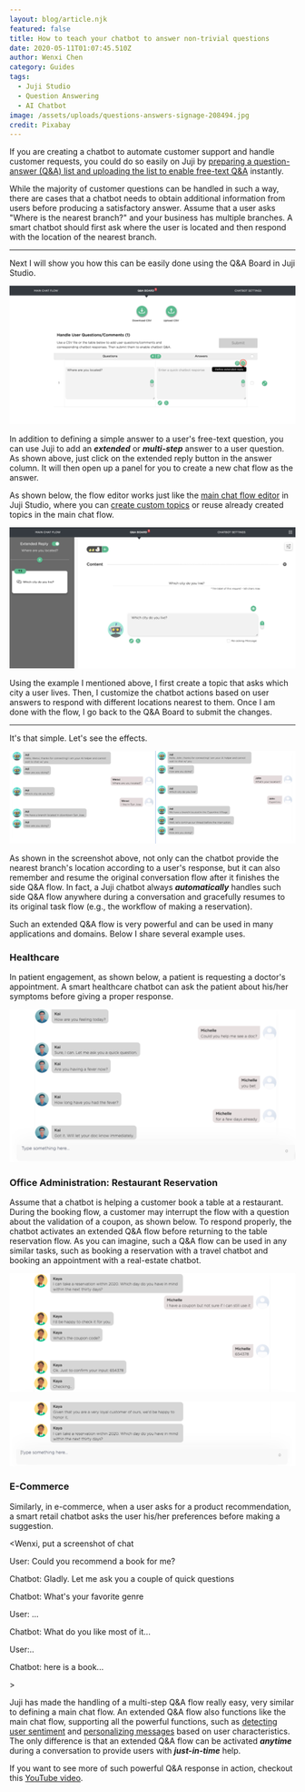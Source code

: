 ```yaml
---
layout: blog/article.njk
featured: false
title: How to teach your chatbot to answer non-trivial questions
date: 2020-05-11T01:07:45.510Z
author: Wenxi Chen
category: Guides
tags:
  - Juji Studio
  - Question Answering
  - AI Chatbot
image: /assets/uploads/questions-answers-signage-208494.jpg
credit: Pixabay
---
```

If you are creating a chatbot to automate customer support and handle customer requests, you could do so easily on Juji by [preparing a question-answer (Q&A) list and uploading the list to enable free-text Q&A](https://juji.io/docs/design/#handle-free-text-qas) instantly. 

While the majority of customer questions can be handled in such a way, there are  cases that a chatbot needs to obtain additional information from users before producing a satisfactory answer. Assume that a user asks "Where is the nearest branch?" and your business has multiple branches. A smart chatbot should first ask where the user is located and then respond with the location of the nearest branch. 

- - -

Next I will show you how this can be easily done using the Q&A Board in Juji Studio.  

![Click on extended reply button to initiate your Q&A flow](/assets/uploads/screen-shot-2020-05-12-at-11.19.35-pm.png "Click on the extended reply button to create a flow to handle the question")

In addition to defining a simple answer to a user's free-text question, you can use Juji to add an ***extended*** or ***multi-step*** answer to a user question.  As shown above, just click on the extended reply button in the answer column. It will then open up a panel for you to create a new chat flow as the answer. 

As shown below, the flow editor works just like the [main chat flow editor](https://docs.juji.io/design/#customize-main-chat-flow) in Juji Studio, where you can [create custom topics](https://juji.io/docs/design/#edit-a-topic) or reuse already created topics in the main chat flow. 

![Creating a topic to handle the question](/assets/uploads/screen-shot-2020-05-12-at-11.39.03-pm.png "Creating a topic to handle the question")

Using the example I mentioned above, I first create a topic that asks which city a user lives. Then, I customize the chatbot actions based on user answers to respond with different locations nearest to them. Once I am done with the flow, I go back to the Q&A Board to submit the changes.

- - -

It's that simple. Let's see the effects.

![The chatbot first checks the user's location, then provides the nearest branch's location](/assets/uploads/screen-shot-2020-05-12-at-11.54.45-pm.png "The chatbot first checks the user's location, then provides the nearest branch's location")

As shown in the screenshot above, not only can the chatbot provide the nearest branch's location according to a user's response, but it can also remember and resume the original conversation flow after it finishes the side Q&A flow. In fact, a Juji chatbot always ***automatically*** handles such side Q&A flow anywhere during a conversation and gracefully resumes to its original task flow (e.g., the workflow of making a reservation). 

Such an extended Q&A flow is very powerful and can be used in many applications and domains. Below I share several example uses.

### Healthcare

In patient engagement, as shown below, a patient is requesting a doctor's appointment.  A smart healthcare chatbot can ask the patient about his/her symptoms before giving a proper response.  

![An extended Q&A flow between a user and a healthcare chatbot](/assets/uploads/healthcare-chatbot-extended-q-a.png "An extended Q&A flow between a user and a healthcare chatbot")

### Office Administration: Restaurant Reservation

Assume that a chatbot is helping a customer book a table at a restaurant. During the booking flow, a customer may interrupt the flow with a question about the validation of a coupon, as shown below. To respond properly, the chatbot activates an extended Q&A flow before returning to the table reservation flow. As you can imagine, such a Q&A flow can be used in any similar tasks, such as booking a reservation with a travel chatbot and booking an appointment with a real-estate chatbot. 

![An extended Q&A flow between a user and a chatbot in the middle of restaurant reservation](/assets/uploads/screen-shot-2020-05-15-at-2.26.45-pm.png "An extended Q&A flow between a user and a chatbot in the middle of restaurant reservation")

![Continued from the above: an extended Q&A flow in the middle of restaurant reservation](/assets/uploads/screen-shot-2020-05-15-at-2.27.24-pm.png "Continued from the above: an extended Q&A flow in the middle of restaurant reservation")

### E-Commerce

Similarly,  in e-commerce, when a user asks for a product recommendation, a smart retail chatbot asks the user his/her preferences before making a suggestion. 



<Wenxi, put a screenshot of chat

User: Could you recommend a book for me?

Chatbot: Gladly. Let me ask you a couple of quick questions

Chatbot: What's your favorite genre

User: ...

Chatbot: What do you like most of it...

User:..

Chatbot: here is a book... 



\>

Juji has made the handling of a multi-step Q&A flow really easy, very similar to defining a main chat flow. An extended Q&A flow also functions like the main chat flow, supporting all the powerful functions, such as [detecting user sentiment](https://youtu.be/HwrGulGsTUk) and [](https://youtu.be/lNv0Ud8V2Co)[personalizing messages](https://youtu.be/lNv0Ud8V2Co) based on user characteristics.  The only difference is that an extended Q&A flow can be activated ***anytime*** during a conversation to provide users with ***just-in-time*** help. 

If you want to see more of such powerful Q&A response in action, checkout this [YouTube video](https://youtu.be/6kzST4vO_KU).